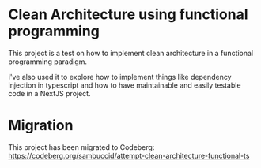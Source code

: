 # Clean Architecture using functional programming

This project is a test on how to implement clean architecture in a functional programming paradigm.

I've also used it to explore how to implement things like dependency injection in typescript and how to have maintainable and easily testable code in a NextJS project.

# Migration
This project has been migrated to Codeberg: https://codeberg.org/sambuccid/attempt-clean-architecture-functional-ts
